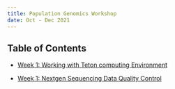 ```yaml
---
title: Population Genomics Workshop
date: Oct - Dec 2021
---
```



## Table of Contents

- [Week 1: Working with Teton computing Environment](week1/teton.html)

- [Week 1: Nextgen Sequencing Data Quality Control](week1/qc.html)


